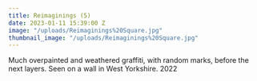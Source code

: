 ```yaml
---
title: Reimaginings (5)
date: 2023-01-11 15:39:00 Z
image: "/uploads/Reimaginings%20Square.jpg"
thumbnail_image: "/uploads/Reimaginings%20Square.jpg"
---
```


Much overpainted and weathered graffiti, with random marks, before the next layers. Seen on a wall in West Yorkshire. 2022